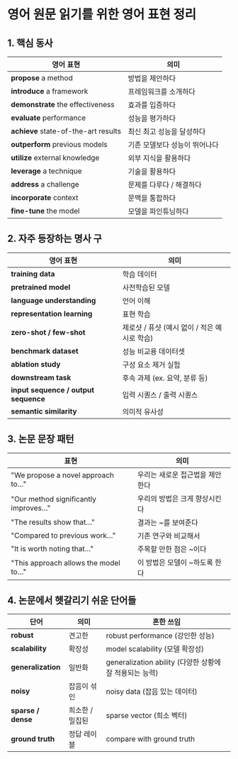 # 영어 원문 읽기를 위한 영어 표현 정리
## 1. 핵심 동사 
| 영어 표현                                | 의미               |
| ------------------------------------ | ---------------- |
| **propose** a method                 | 방법을 제안하다         |
| **introduce** a framework            | 프레임워크를 소개하다      |
| **demonstrate** the effectiveness    | 효과를 입증하다         |
| **evaluate** performance             | 성능을 평가하다         |
| **achieve** state-of-the-art results | 최신 최고 성능을 달성하다   |
| **outperform** previous models       | 기존 모델보다 성능이 뛰어나다 |
| **utilize** external knowledge       | 외부 지식을 활용하다      |
| **leverage** a technique             | 기술을 활용하다         |
| **address** a challenge              | 문제를 다루다 / 해결하다   |
| **incorporate** context              | 문맥을 통합하다         |
| **fine-tune** the model              | 모델을 파인튜닝하다       |

## 2. 자주 등장하는 명사 구
| 영어 표현                                | 의미                           |
| ------------------------------------ | ---------------------------- |
| **training data**                    | 학습 데이터                       |
| **pretrained model**                 | 사전학습된 모델                     |
| **language understanding**           | 언어 이해                        |
| **representation learning**          | 표현 학습                        |
| **zero-shot / few-shot**             | 제로샷 / 퓨샷 (예시 없이 / 적은 예시로 학습) |
| **benchmark dataset**                | 성능 비교용 데이터셋                  |
| **ablation study**                   | 구성 요소 제거 실험                  |
| **downstream task**                  | 후속 과제 (ex. 요약, 분류 등)         |
| **input sequence / output sequence** | 입력 시퀀스 / 출력 시퀀스              |
| **semantic similarity**              | 의미적 유사성                      |

## 3. 논문 문장 패턴
| 표현                                   | 의미                 |
| ------------------------------------ | ------------------ |
| "We propose a novel approach to…"    | 우리는 새로운 접근법을 제안한다  |
| "Our method significantly improves…" | 우리의 방법은 크게 향상시킨다   |
| "The results show that…"             | 결과는 \~를 보여준다       |
| "Compared to previous work…"         | 기존 연구와 비교해서        |
| "It is worth noting that…"           | 주목할 만한 점은 \~이다     |
| "This approach allows the model to…" | 이 방법은 모델이 \~하도록 한다 |

## 4. 논문에서 헷갈리기 쉬운 단어들 
| 단어                 | 의미        | 흔한 쓰임                                      |
| ------------------ | --------- | ------------------------------------------ |
| **robust**         | 견고한       | robust performance (강인한 성능)                |
| **scalability**    | 확장성       | model scalability (모델 확장성)                 |
| **generalization** | 일반화       | generalization ability (다양한 상황에 잘 적용되는 능력) |
| **noisy**          | 잡음이 섞인    | noisy data (잡음 있는 데이터)                     |
| **sparse / dense** | 희소한 / 밀집된 | sparse vector (희소 벡터)                      |
| **ground truth**   | 정답 레이블    | compare with ground truth                  |
